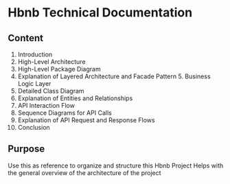 # Hbnb Technical Documentation
## Content
1. Introduction
2. High-Level Architecture
3. High-Level Package Diagram
4. Explanation of Layered Architecture and Facade Pattern 5. Business Logic Layer
6. Detailed Class Diagram
7. Explanation of Entities and Relationships
8. API Interaction Flow
9. Sequence Diagrams for API Calls
10. Explanation of API Request and Response Flows
11. Conclusion
 
## Purpose
Use this as reference to organize and structure this Hbnb Project
Helps with the general overview of the architecture of the project
